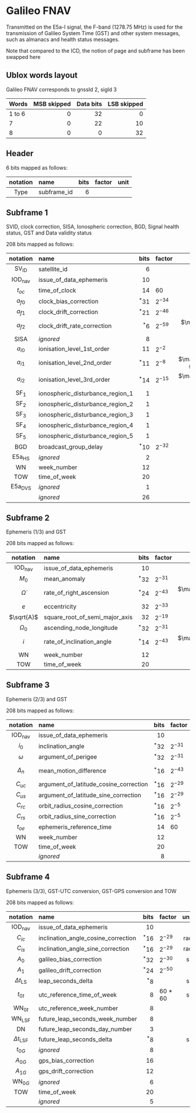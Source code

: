 # Galileo FNAV

Transmitted on the E5a-I signal, the F-band (1278.75 MHz)
is used for the transmission of Galileo System Time (GST)
and other system messages, such as almanacs and health status messages.

Note that compared to the ICD, the notion of page and subframe has been swapped here

## Ublox words layout

Galileo FNAV corresponds to gnssId 2, sigId 3

Words|MSB skipped|Data bits|LSB skipped
:-|-:|-:|-:
1 to 6|0|32|0
7|0|22|10
8|0|0|32

## Header

6 bits mapped as follows:

|notation|name|bits|factor|unit|
|:------:|:---|---:|:-----|:--:|
|$\text{Type}$|subframe_id|6|||

## Subframe 1

SVID, clock correction, SISA, Ionospheric correction, BGD,
Signal health status, GST and Data validity status


208 bits mapped as follows:

|notation|name|bits|factor|unit|
|:------:|:---|---:|:-----|:--:|
|$\text{SV}_{\text{ID}}$|satellite_id|6|||
|$\text{IOD}_{\text{nav}}$|issue_of_data_ephemeris|10|||
|$t_{oc}$|time_of_clock|14|60|$\mathrm{s}$|
|$a_{f0}$|clock_bias_correction|$^*31$|$2^{-34}$|$\mathrm{s}$|
|$a_{f1}$|clock_drift_correction|$^*21$|$2^{-46}$|$\mathrm{}$|
|$a_{f2}$|clock_drift_rate_correction|$^*6$|$2^{-59}$|$\mathrm{\frac{1}{s}}$|
|$\text{SISA}$|_ignored_|8|||
|$a_{i0}$|ionisation_level_1st_order|11|$2^{-2}$|$\mathrm{sfu}$|
|$a_{i1}$|ionisation_level_2nd_order|$^*11$|$2^{-8}$|$\mathrm{\frac{sfu}{{}^{\circ}}}$|
|$a_{i2}$|ionisation_level_3rd_order|$^*14$|$2^{-15}$|$\mathrm{\frac{sfu}{deg^{2}}}$|
|$\text{SF}_1$|ionospheric_disturbance_region_1|1|||
|$\text{SF}_2$|ionospheric_disturbance_region_2|1|||
|$\text{SF}_3$|ionospheric_disturbance_region_3|1|||
|$\text{SF}_4$|ionospheric_disturbance_region_4|1|||
|$\text{SF}_5$|ionospheric_disturbance_region_5|1|||
|$\text{BGD}$|broadcast_group_delay|$^*10$|$2^{-32}$|$\mathrm{s}$|
|$\text{E5a}_{\text{HS}}$|_ignored_|2|||
|$\text{WN}$|week_number|12|||
|$\text{TOW}$|time_of_week|20|||
|$\text{E5a}_{\text{DVS}}$|_ignored_|1|||
||_ignored_|26|||

## Subframe 2

Ephemeris (1/3) and GST

208 bits mapped as follows:

|notation|name|bits|factor|unit|
|:------:|:---|---:|:-----|:--:|
|$\text{IOD}_{\text{nav}}$|issue_of_data_ephemeris|10|||
|$M_0$|mean_anomaly|$^*32$|$2^{-31}$|$\mathrm{semicircle}$|
|$\dot{\Omega}$|rate_of_right_ascension|$^*24$|$2^{-43}$|$\mathrm{\frac{semicircle}{s}}$|
|$e$|eccentricity|32|$2^{-33}$||
|$\sqrt{A}$|square_root_of_semi_major_axis|32|$2^{-19}$|$\mathrm{m^{1/2}}$|
|$\Omega_0$|ascending_node_longitude|$^*32$|$2^{-31}$|$\mathrm{semicircle}$|
|$\dot{i}$|rate_of_inclination_angle|$^*14$|$2^{-43}$|$\mathrm{\frac{semicircle}{s}}$|
|$\text{WN}$|week_number|12|||
|$\text{TOW}$|time_of_week|20|||

## Subframe 3

Ephemeris (2/3) and GST

208 bits mapped as follows:

|notation|name|bits|factor|unit|
|:------:|:---|---:|:-----|:--:|
|$\text{IOD}_{\text{nav}}$|issue_of_data_ephemeris|10|||
|$i_0$|inclination_angle|$^*32$|$2^{-31}$|$\mathrm{semicircle}$|
|$\omega$|argument_of_perigee|$^*32$|$2^{-31}$|$\mathrm{semicircle}$|
|$\Delta_n$|mean_motion_difference|$^*16$|$2^{-43}$|$\mathrm{\frac{semicircle}{s}}$|
|$C_{uc}$|argument_of_latitude_cosine_correction|$^*16$|$2^{-29}$|$\mathrm{rad}$|
|$C_{us}$|argument_of_latitude_sine_correction|$^*16$|$2^{-29}$|$\mathrm{rad}$|
|$C_{rc}$|orbit_radius_cosine_correction|$^*16$|$2^{-5}$|$\mathrm{m}$|
|$C_{rs}$|orbit_radius_sine_correction|$^*16$|$2^{-5}$|$\mathrm{m}$|
|$t_{oe}$|ephemeris_reference_time|14|60|$\mathrm{s}$|
|$\text{WN}$|week_number|12|||
|$\text{TOW}$|time_of_week|20|||
||_ignored_|8|||

## Subframe 4

Ephemeris (3/3), GST-UTC conversion, GST-GPS conversion and TOW

208 bits mapped as follows:

|notation|name|bits|factor|unit|
|:------:|:---|---:|:-----|:--:|
|$\text{IOD}_{\text{nav}}$|issue_of_data_ephemeris|10|||
|$C_{ic}$|inclination_angle_cosine_correction|$^*16$|$2^{-29}$|$\mathrm{rad}$|
|$C_{is}$|inclination_angle_sine_correction|$^*16$|$2^{-29}$|$\mathrm{rad}$|
|$A_0$|galileo_bias_correction|$^*32$|$2^{-30}$|$\mathrm{s}$|
|$A_1$|galileo_drift_correction|$^*24$|$2^{-50}$|$\mathrm{}$|
|$\Delta{}t_{\text{LS}}$|leap_seconds_delta|$^*8$||$\mathrm{s}$|
|$t_{0t}$|utc_reference_time_of_week|8|60 * 60|$\mathrm{s}$|
|$\text{WN}_{0t}$|utc_reference_week_number|8|||
|$\text{WN}_{\text{LSF}}$|future_leap_seconds_week_number|8|||
|$\text{DN}$|future_leap_seconds_day_number|3|||
|$\Delta{}t_{\text{LSF}}$|future_leap_seconds_delta|$^*8$||$\mathrm{s}$|
|$t_{0G}$|_ignored_|8|||
|$A_{0G}$|gps_bias_correction|16|||
|$A_{1G}$|gps_drift_correction|12|||
|$\text{WN}_{0G}$|_ignored_|6|||
|$\text{TOW}$|time_of_week|20|||
||_ignored_|5|||
